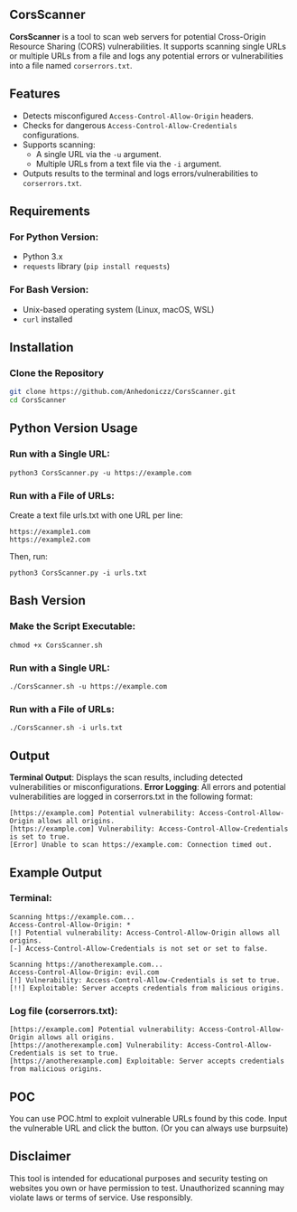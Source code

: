 ## CorsScanner
**CorsScanner** is a tool to scan web servers for potential Cross-Origin Resource Sharing (CORS) vulnerabilities. It supports scanning single URLs or multiple URLs from a file and logs any potential errors or vulnerabilities into a file named `corserrors.txt`.

## Features

- Detects misconfigured `Access-Control-Allow-Origin` headers.
- Checks for dangerous `Access-Control-Allow-Credentials` configurations.
- Supports scanning:
  - A single URL via the `-u` argument.
  - Multiple URLs from a text file via the `-i` argument.
- Outputs results to the terminal and logs errors/vulnerabilities to `corserrors.txt`.

## Requirements

### For Python Version:
- Python 3.x
- `requests` library (`pip install requests`)

### For Bash Version:
- Unix-based operating system (Linux, macOS, WSL)
- `curl` installed

## Installation 

### Clone the Repository
```bash
git clone https://github.com/Anhedoniczz/CorsScanner.git
cd CorsScanner
```
## Python Version Usage

### Run with a Single URL:
```
python3 CorsScanner.py -u https://example.com
```
### Run with a File of URLs:
Create a text file urls.txt with one URL per line:
```
https://example1.com
https://example2.com
```
Then, run:
```
python3 CorsScanner.py -i urls.txt
```
## Bash Version
### Make the Script Executable:
```
chmod +x CorsScanner.sh
```
### Run with a Single URL:
```
./CorsScanner.sh -u https://example.com
```
### Run with a File of URLs:
```
./CorsScanner.sh -i urls.txt
```

## Output

**Terminal Output**: Displays the scan results, including detected vulnerabilities or misconfigurations.
**Error Logging**: All errors and potential vulnerabilities are logged in corserrors.txt in the following format:
```
[https://example.com] Potential vulnerability: Access-Control-Allow-Origin allows all origins.
[https://example.com] Vulnerability: Access-Control-Allow-Credentials is set to true.
[Error] Unable to scan https://example.com: Connection timed out.
```
## Example Output
### Terminal:
```
Scanning https://example.com...
Access-Control-Allow-Origin: *
[!] Potential vulnerability: Access-Control-Allow-Origin allows all origins.
[-] Access-Control-Allow-Credentials is not set or set to false.

Scanning https://anotherexample.com...
Access-Control-Allow-Origin: evil.com
[!] Vulnerability: Access-Control-Allow-Credentials is set to true.
[!!] Exploitable: Server accepts credentials from malicious origins.
```
### Log file (corserrors.txt):
```
[https://example.com] Potential vulnerability: Access-Control-Allow-Origin allows all origins.
[https://anotherexample.com] Vulnerability: Access-Control-Allow-Credentials is set to true.
[https://anotherexample.com] Exploitable: Server accepts credentials from malicious origins.
```
## POC
You can use POC.html to exploit vulnerable URLs found by this code. Input the vulnerable URL and click the button. (Or you can always use burpsuite)

## Disclaimer
This tool is intended for educational purposes and security testing on websites you own or have permission to test. Unauthorized scanning may violate laws or terms of service. Use responsibly.
